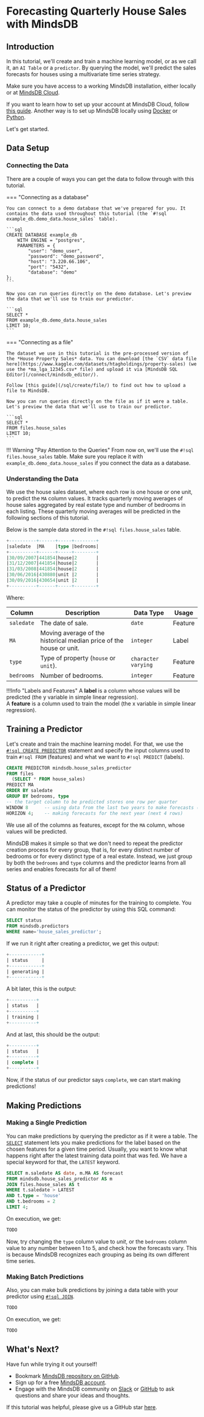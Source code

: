 # Forecasting Quarterly House Sales with MindsDB

## Introduction

In this tutorial, we'll create and train a machine learning model, or as we call it, an `AI Table` or a `predictor`. By querying the model, we'll predict the sales forecasts for houses using a multivariate time series strategy.

Make sure you have access to a working MindsDB installation, either locally or at [MindsDB Cloud](https://cloud.mindsdb.com/).

If you want to learn how to set up your account at MindsDB Cloud, follow [this guide](https://docs.mindsdb.com/setup/cloud/). Another way is to set up MindsDB locally using [Docker](https://docs.mindsdb.com/setup/self-hosted/docker/) or [Python](https://docs.mindsdb.com/setup/self-hosted/pip/source/).

Let's get started.

## Data Setup

### Connecting the Data

There are a couple of ways you can get the data to follow through with this tutorial.

=== "Connecting as a database"

    You can connect to a demo database that we've prepared for you. It contains the data used throughout this tutorial (the `#!sql example_db.demo_data.house_sales` table).

    ```sql
    CREATE DATABASE example_db
        WITH ENGINE = "postgres",
        PARAMETERS = {
            "user": "demo_user",
            "password": "demo_password",
            "host": "3.220.66.106",
            "port": "5432",
            "database": "demo"
    };
    ```

    Now you can run queries directly on the demo database. Let's preview the data that we'll use to train our predictor.

    ```sql
    SELECT * 
    FROM example_db.demo_data.house_sales 
    LIMIT 10;
    ```

=== "Connecting as a file"

    The dataset we use in this tutorial is the pre-processed version of the *House Property Sales* data. You can download [the `CSV` data file here](https://www.kaggle.com/datasets/htagholdings/property-sales) (we use the *ma_lga_12345.csv* file) and upload it via [MindsDB SQL Editor](/connect/mindsdb_editor/).

    Follow [this guide](/sql/create/file/) to find out how to upload a file to MindsDB.

    Now you can run queries directly on the file as if it were a table. Let's preview the data that we'll use to train our predictor.

    ```sql
    SELECT *
    FROM files.house_sales
    LIMIT 10;
    ```

!!! Warning "Pay Attention to the Queries"
    From now on, we'll use the `#!sql files.house_sales` table. Make sure you replace it with `example_db.demo_data.house_sales` if you connect the data as a database.

### Understanding the Data

We use the house sales dataset, where each row is one house or one unit, to predict the `MA` column values. It tracks quarterly moving averages of house sales aggregated by real estate type and number of bedrooms in each listing. These quarterly moving averages will be predicted in the following sections of this tutorial.

Below is the sample data stored in the `#!sql files.house_sales` table.

```sql
+----------+------+-----+--------+
|saledate  |MA    |type |bedrooms|
+----------+------+-----+--------+
|30/09/2007|441854|house|2       |
|31/12/2007|441854|house|2       |
|31/03/2008|441854|house|2       |
|30/06/2016|430880|unit |2       |
|30/09/2016|430654|unit |2       |
+----------+------+-----+--------+
```

Where:

| Column                | Description                                                                                  | Data Type           | Usage   |
| --------------------- | -------------------------------------------------------------------------------------------- | ------------------- | ------- |
| `saledate`            | The date of sale.                                                                            | `date`              | Feature |
| `MA`                  | Moving average of the historical median price of the house or unit.                          | `integer`           | Label   |
| `type`                | Type of property (`house` or `unit`).                                                        | `character varying` | Feature |
| `bedrooms`            | Number of bedrooms.                                                                          | `integer`           | Feature |

!!!Info "Labels and Features"
    A **label** is a column whose values will be predicted (the y variable in simple linear regression).<br/>
    A **feature** is a column used to train the model (the x variable in simple linear regression).

## Training a Predictor

Let's create and train the machine learning model. For that, we use the [`#!sql CREATE PREDICTOR`](/sql/create/predictor) statement and specify the input columns used to train `#!sql FROM` (features) and what we want to `#!sql PREDICT` (labels).

```sql
CREATE PREDICTOR mindsdb.house_sales_predictor
FROM files
  (SELECT * FROM house_sales)
PREDICT MA
ORDER BY saledate
GROUP BY bedrooms, type
-- the target column to be predicted stores one row per quarter
WINDOW 8      -- using data from the last two years to make forecasts (last 8 rows)
HORIZON 4;    -- making forecasts for the next year (next 4 rows)
```

We use all of the columns as features, except for the `MA` column, whose values will be predicted.

MindsDB makes it simple so that we don't need to repeat the predictor creation process for every group, that is, for every distinct number of bedrooms or for every distinct type of a real estate. Instead, we just group by both the `bedrooms` and `type` columns and the predictor learns from all series and enables forecasts for all of them!

## Status of a Predictor

A predictor may take a couple of minutes for the training to complete. You can monitor the status of the predictor by using this SQL command:

```sql
SELECT status
FROM mindsdb.predictors
WHERE name='house_sales_predictor';
```

If we run it right after creating a predictor, we get this output:

```sql
+------------+
| status     |
+------------+
| generating |
+------------+
```

A bit later, this is the output:

```sql
+----------+
| status   |
+----------+
| training |
+----------+
```

And at last, this should be the output:

```sql
+----------+
| status   |
+----------+
| complete |
+----------+
```

Now, if the status of our predictor says `complete`, we can start making predictions!

## Making Predictions

### Making a Single Prediction

You can make predictions by querying the predictor as if it were a table. The [`SELECT`](/sql/api/select/) statement lets you make predictions for the label based on the chosen features for a given time period. Usually, you want to know what happens right after the latest training data point that was fed. We have a special keyword for that, the `LATEST` keyword.

```sql
SELECT m.saledate AS date, m.MA AS forecast
FROM mindsdb.house_sales_predictor AS m 
JOIN files.house_sales AS t
WHERE t.saledate > LATEST 
AND t.type = 'house' 
AND t.bedrooms = 2
LIMIT 4;
```

On execution, we get:

```sql
TODO
```

Now, try changing the `type` column value to *unit*, or the `bedrooms` column value to any number between 1 to 5, and check how the forecasts vary. This is because MindsDB recognizes each grouping as being its own different time series.

### Making Batch Predictions

Also, you can make bulk predictions by joining a data table with your predictor using [`#!sql JOIN`](/sql/api/join).

```sql
TODO
```

On execution, we get:

```sql
TODO
```

## What's Next?

Have fun while trying it out yourself!

* Bookmark [MindsDB repository on GitHub](https://github.com/mindsdb/mindsdb).
* Sign up for a free [MindsDB account](https://cloud.mindsdb.com/register).
* Engage with the MindsDB community on [Slack](https://mindsdb.com/joincommunity) or [GitHub](https://github.com/mindsdb/mindsdb/discussions) to ask questions and share your ideas and thoughts.

If this tutorial was helpful, please give us a GitHub star [here](https://github.com/mindsdb/mindsdb).
